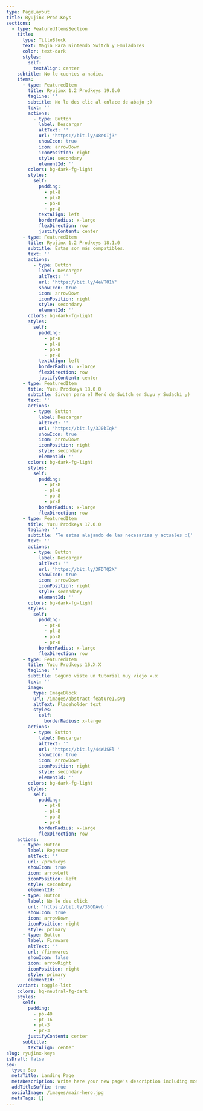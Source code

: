 ```yaml
---
type: PageLayout
title: Ryujinx Prod.Keys
sections:
  - type: FeaturedItemsSection
    title:
      type: TitleBlock
      text: Magia Para Nintendo Switch y Emuladores
      color: text-dark
      styles:
        self:
          textAlign: center
    subtitle: No le cuentes a nadie.
    items:
      - type: FeaturedItem
        title: Ryujinx 1.2 Prodkeys 19.0.0
        tagline: ''
        subtitle: No le des clic al enlace de abajo ;)
        text: ''
        actions:
          - type: Button
            label: Descargar
            altText: ''
            url: 'https://bit.ly/48eOIj3'
            showIcon: true
            icon: arrowDown
            iconPosition: right
            style: secondary
            elementId: ''
        colors: bg-dark-fg-light
        styles:
          self:
            padding:
              - pt-8
              - pl-8
              - pb-8
              - pr-8
            textAlign: left
            borderRadius: x-large
            flexDirection: row
            justifyContent: center
      - type: FeaturedItem
        title: Ryujinx 1.2 Prodkeys 18.1.0
        subtitle: Estas son más compatibles.
        text: ''
        actions:
          - type: Button
            label: Descargar
            altText: ''
            url: 'https://bit.ly/4eVT01Y'
            showIcon: true
            icon: arrowDown
            iconPosition: right
            style: secondary
            elementId: ''
        colors: bg-dark-fg-light
        styles:
          self:
            padding:
              - pt-8
              - pl-8
              - pb-8
              - pr-8
            textAlign: left
            borderRadius: x-large
            flexDirection: row
            justifyContent: center
      - type: FeaturedItem
        title: Yuzu Prodkeys 18.0.0
        subtitle: Sirven para el Menú de Switch en Suyu y Sudachi ;)
        text: ''
        actions:
          - type: Button
            label: Descargar
            altText: ''
            url: 'https://bit.ly/3J0bIqk'
            showIcon: true
            icon: arrowDown
            iconPosition: right
            style: secondary
            elementId: ''
        colors: bg-dark-fg-light
        styles:
          self:
            padding:
              - pt-8
              - pl-8
              - pb-8
              - pr-8
            borderRadius: x-large
            flexDirection: row
      - type: FeaturedItem
        title: Yuzu Prodkeys 17.0.0
        tagline: ''
        subtitle: 'Te estas alejando de las necesarias y actuales :('
        text: ''
        actions:
          - type: Button
            label: Descargar
            altText: ''
            url: 'https://bit.ly/3FDTQ2X'
            showIcon: true
            icon: arrowDown
            iconPosition: right
            style: secondary
            elementId: ''
        colors: bg-dark-fg-light
        styles:
          self:
            padding:
              - pt-8
              - pl-8
              - pb-8
              - pr-8
            borderRadius: x-large
            flexDirection: row
      - type: FeaturedItem
        title: Yuzu Prodkeys 16.X.X
        tagline: ''
        subtitle: Segúro viste un tutorial muy viejo x.x
        text: ''
        image:
          type: ImageBlock
          url: /images/abstract-feature1.svg
          altText: Placeholder text
          styles:
            self:
              borderRadius: x-large
        actions:
          - type: Button
            label: Descargar
            altText: ''
            url: 'https://bit.ly/44WJSFl '
            showIcon: true
            icon: arrowDown
            iconPosition: right
            style: secondary
            elementId: ''
        colors: bg-dark-fg-light
        styles:
          self:
            padding:
              - pt-8
              - pl-8
              - pb-8
              - pr-8
            borderRadius: x-large
            flexDirection: row
    actions:
      - type: Button
        label: Regresar
        altText: ''
        url: /prodkeys
        showIcon: true
        icon: arrowLeft
        iconPosition: left
        style: secondary
        elementId: ''
      - type: Button
        label: No le des click
        url: 'https://bit.ly/35ODAvb '
        showIcon: true
        icon: arrowDown
        iconPosition: right
        style: primary
      - type: Button
        label: Firmware
        altText: ''
        url: /firmwares
        showIcon: false
        icon: arrowRight
        iconPosition: right
        style: primary
        elementId: ''
    variant: toggle-list
    colors: bg-neutral-fg-dark
    styles:
      self:
        padding:
          - pb-40
          - pt-16
          - pl-3
          - pr-3
        justifyContent: center
      subtitle:
        textAlign: center
slug: ryujinx-keys
isDraft: false
seo:
  type: Seo
  metaTitle: Landing Page
  metaDescription: Write here your new page's description including most relevant keywords.
  addTitleSuffix: true
  socialImage: /images/main-hero.jpg
  metaTags: []
---
```

